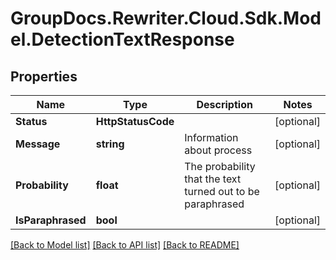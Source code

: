 # GroupDocs.Rewriter.Cloud.Sdk.Model.DetectionTextResponse

## Properties

Name | Type | Description | Notes
------------ | ------------- | ------------- | -------------
**Status** | **HttpStatusCode** |  | [optional] 
**Message** | **string** | Information about process | [optional] 
**Probability** | **float** | The probability that the text turned out to be paraphrased | [optional] 
**IsParaphrased** | **bool** |  | [optional] 

[[Back to Model list]](../README.md#documentation-for-models) [[Back to API list]](../README.md#documentation-for-api-endpoints) [[Back to README]](../README.md)

